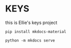 # KEYS
this is Ellie's keys project

```
pip install mkdocs-material
```

```
python -m mkdocs serve
```
